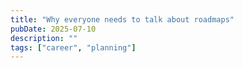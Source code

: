 ```yaml
---
title: "Why everyone needs to talk about roadmaps"
pubDate: 2025-07-10
description: ""
tags: ["career", "planning"]
---
```


